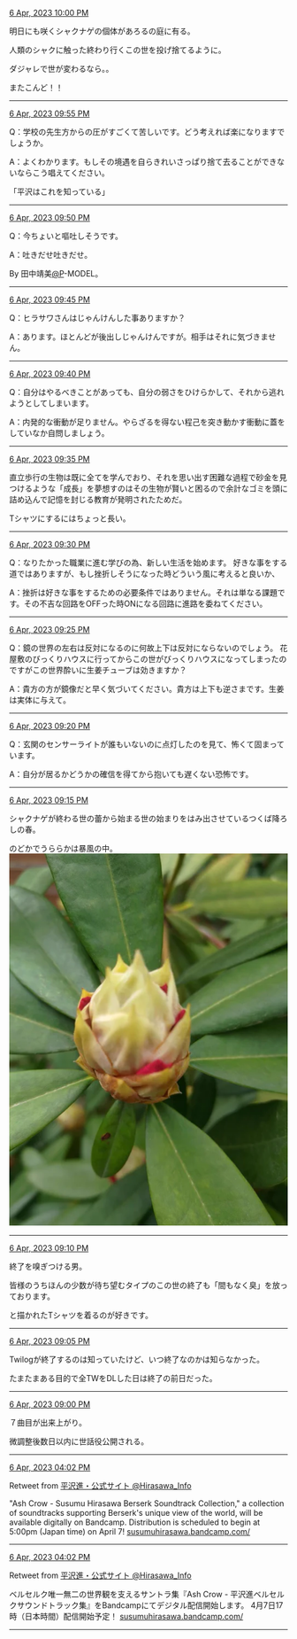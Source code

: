 [6 Apr, 2023 10:00 PM](https://twitter.com/hirasawa/status/1643961759433125894#m)

明日にも咲くシャクナゲの個体があろるの庭に有る。

人類のシャクに触った終わり行くこの世を投げ捨てるように。

ダジャレで世が変わるなら。。

またこんど！！

---

[6 Apr, 2023 09:55 PM](https://twitter.com/hirasawa/status/1643960496138391553#m)

Q：学校の先生方からの圧がすごくて苦しいです。どう考えれば楽になりますでしょうか。

A：よくわかります。もしその境遇を自らきれいさっぱり捨て去ることができないならこう唱えてください。

「平沢はこれを知っている」

---

[6 Apr, 2023 09:50 PM](https://twitter.com/hirasawa/status/1643959238195068929#m)

Q：今ちょいと嘔吐しそうです。

A：吐きだせ吐きだせ。

By 田中靖美<a href="/p" title="paolo i.">@P</a>-MODEL。

---

[6 Apr, 2023 09:45 PM](https://twitter.com/hirasawa/status/1643957979476049922#m)

Q：ヒラサワさんはじゃんけんした事ありますか？

A：あります。ほとんどが後出しじゃんけんですが。相手はそれに気づきません。

---

[6 Apr, 2023 09:40 PM](https://twitter.com/hirasawa/status/1643956721654833157#m)

Q：自分はやるべきことがあっても、自分の弱さをひけらかして、それから逃れようとしてしまいます。

A：内発的な衝動が足りません。やらざるを得ない程己を突き動かす衝動に蓋をしていなか自問しましょう。

---

[6 Apr, 2023 09:35 PM](https://twitter.com/hirasawa/status/1643955462944206848#m)

直立歩行の生物は既に全てを学んでおり、それを思い出す困難な過程で砂金を見つけるような「成長」を夢想すのはその生物が賢いと困るので余計なゴミを頭に詰め込んで記憶を封じる教育が発明されたためだ。

Tシャツにするにはちょっと長い。

---

[6 Apr, 2023 09:30 PM](https://twitter.com/hirasawa/status/1643954207962320897#m)

Q：なりたかった職業に進む学びの為、新しい生活を始めます。
好きな事をする道ではありますが、もし挫折しそうになった時どういう風に考えると良いか、

A：挫折は好きな事をするための必要条件ではありません。それは単なる課題です。その不吉な回路をOFFった時ONになる回路に進路を委ねてください。

---

[6 Apr, 2023 09:25 PM](https://twitter.com/hirasawa/status/1643952946315669505#m)

Q：鏡の世界の左右は反対になるのに何故上下は反対にならないのでしょう。
花屋敷のびっくりハウスに行ってからこの世がびっくりハウスになってしまったのですがこの世界酔いに生姜チューブは効きますか？

A：貴方の方が鏡像だと早く気づいてください。貴方は上下も逆さまです。生姜は実体に与えて。

---

[6 Apr, 2023 09:20 PM](https://twitter.com/hirasawa/status/1643951688146120705#m)

Q：玄関のセンサーライトが誰もいないのに点灯したのを見て、怖くて固まっています。

A：自分が居るかどうかの確信を得てから抱いても遅くない恐怖です。

---

[6 Apr, 2023 09:15 PM](https://twitter.com/hirasawa/status/1643950430261747714#m)

シャクナゲが終わる世の蕾から始まる世の始まりをはみ出させているつくば降ろしの春。

のどかでうららかは暴風の中。
![image](images/2023-04-06-10-0.png)

---

[6 Apr, 2023 09:10 PM](https://twitter.com/hirasawa/status/1643949171786018816#m)

終了を嗅ぎつける男。

皆様のうちほんの少数が待ち望むタイプのこの世の終了も「間もなく臭」を放っております。

と描かれたTシャツを着るのが好きです。

---

[6 Apr, 2023 09:05 PM](https://twitter.com/hirasawa/status/1643947914287259648#m)

Twilogが終了するのは知っていたけど、いつ終了なのかは知らなかった。

たまたまある目的で全TWをDLした日は終了の前日だった。

---

[6 Apr, 2023 09:00 PM](https://twitter.com/hirasawa/status/1643946663545847808#m)

７曲目が出来上がり。

微調整後数日以内に世話役公開される。

---

[6 Apr, 2023 04:02 PM](https://twitter.com/Hirasawa_Info/status/1643871758771171328#m)

Retweet from [平沢進・公式サイト @Hirasawa_Info](https://twitter.com/Hirasawa_Info)

"Ash Crow - Susumu Hirasawa Berserk Soundtrack Collection," a collection of soundtracks supporting Berserk's unique view of the world, will be available digitally on Bandcamp.
Distribution is scheduled to begin at 5:00pm (Japan time) on April 7!
<a href="https://susumuhirasawa.bandcamp.com/">susumuhirasawa.bandcamp.com/</a>

---

[6 Apr, 2023 04:02 PM](https://twitter.com/Hirasawa_Info/status/1643871757525487616#m)

Retweet from [平沢進・公式サイト @Hirasawa_Info](https://twitter.com/Hirasawa_Info)

ベルセルク唯一無二の世界観を支えるサントラ集『Ash Crow - 平沢進ベルセルクサウンドトラック集』をBandcampにてデジタル配信開始します。
4月7日17時（日本時間）配信開始予定！
<a href="https://susumuhirasawa.bandcamp.com/">susumuhirasawa.bandcamp.com/</a>

---

